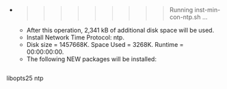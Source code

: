 * >>>>>>>>> Running inst-min-con-ntp.sh ...
  * After this operation, 2,341 kB of additional disk space will be used.
  * Install Network Time Protocol: ntp.
  * Disk size = 1457668K. Space Used = 3268K. Runtime = 00:00:00:00.
  * The following NEW packages will be installed:
  ```bash
libopts25 ntp
  ```
